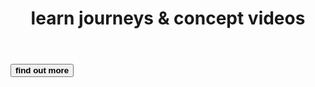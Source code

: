 <html>
<head>
	<!-- Required meta tags -->
    <meta charset="utf-8">
    <meta name="viewport" content="width=device-width, initial-scale=1, shrink-to-fit=no">
	<link rel="preconnect" href="https://fonts.googleapis.com">
	<link rel="stylesheet" href="https://cdn.jsdelivr.net/npm/bootstrap@4.3.1/dist/css/bootstrap.min.css" integrity="sha384-ggOyR0iXCbMQv3Xipma34MD+dH/1fQ784/j6cY/iJTQUOhcWr7x9JvoRxT2MZw1T" crossorigin="anonymous">
	<link rel="stylesheet" type="text/css" href="startup2.css">
</head>
<body>
 <div class="container d-flex align-items-center h-100">
  <div class="row">
  	<header class="text-center col-12">
     <h1 class="text-uppercase">learn journeys & concept videos</h1>
    </header>
    <div class="buffer col-12"></div>
     <section class="text-center col-12">
      <a href="https://byjus.com/learn/account/login?referrer=source%3Diframe%26mx_Campaign_Type%3Dlogin-button%26SourceMedium%3Dwebsite%26mx_Page_Category%3Dsocial-science&source=iframe"><button class="btn btn-primary btn-xl"><strong>find out more</strong></button></a>
     </section>
  </div>
 </div>

</body>
</html>
